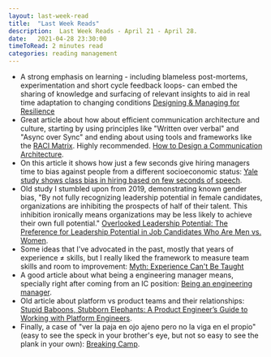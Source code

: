 ```yaml
---
layout: last-week-read
title:  "Last Week Reads"
description:  Last Week Reads - April 21 - April 28.
date:   2021-04-28 23:30:00
timeToRead: 2 minutes read
categories: reading management 
---
```


* A strong emphasis on learning - including blameless post-mortems, experimentation and short cycle feedback loops- can embed the sharing of knowledge and surfacing of relevant insights to aid in real time adaptation to changing conditions [Designing & Managing for Resilience](https://www.infoq.com/articles/series-enhancing-resilience-4/)
* Great article about how about efficient communication architecture and culture, starting by using principles like "Written over verbal" and "Async over Sync" and ending about using tools and frameworks like the [RACI Matrix](https://en.wikipedia.org/wiki/Responsibility_assignment_matrix). Highly recommended. [How to Design a Communication Architecture](https://refactoring.fm/p/how-to-design-a-communication-architecture).
* On this article it shows how just a few seconds give hiring managers time to bias against people from a different socioeconomic status: [Yale study shows class bias in hiring based on few seconds of speech](https://news.yale.edu/2019/10/21/yale-study-shows-class-bias-hiring-based-few-seconds-speech).
* Old study I stumbled upon from 2019, demonstrating known gender bias, "By not fully recognizing leadership potential in female candidates, organizations are inhibiting the prospects of half of their talent. This inhibition ironically means organizations may be less likely to achieve their own full potential." [Overlooked Leadership Potential: The Preference for Leadership Potential in Job Candidates Who Are Men vs. Women](https://www.frontiersin.org/articles/10.3389/fpsyg.2019.00755/full).
* Some ideas that I've advocated in the past, mostly that years of experience ≠ skills, but I really liked the framework to measure team skills and room to improvement: [Myth: Experience Can't Be Taught](https://medium.com/skiller-whale/myth-experience-cant-be-taught-707ea9e71a15)
* A good article about what being a engineering manager means, specially right after coming from an IC position: [Being an engineering manager](https://medium.com/@marcus.cavalcanti/being-a-engineering-manager-9d2854867412).
* Old article about platform vs product teams and their relationships: [Stupid Baboons, Stubborn Elephants: A Product Engineer’s Guide to Working with Platform Engineers](https://rinaarts.medium.com/stupid-baboons-stubborn-elephants-c33412541bb1).
* Finally, a case of "ver la paja en ojo ajeno pero no la viga en el propio" (easy to see the speck in your brother's eye, but not so easy to see the plank in your own): [Breaking Camp](https://www.theverge.com/2021/4/27/22406673/basecamp-political-speech-policy-controversy).
